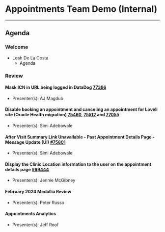 # Appointments Team Demo (Internal) 

---

## Agenda

### Welcome

- Leah De La Costa
  - Agenda

### Review 

#### Mask ICN in URL being logged in DataDog [77386](https://app.zenhub.com/workspaces/appointments-team-603fdef281af6500110a1691/issues/gh/department-of-veterans-affairs/va.gov-team/77386)
  - Presenter(s): AJ Magdub

#### Disable booking an appointment and canceling an appointment for Lovell site (Oracle Health migration) [75460](https://app.zenhub.com/workspaces/appointments-team-603fdef281af6500110a1691/issues/gh/department-of-veterans-affairs/va.gov-team/75460), [75512](https://app.zenhub.com/workspaces/appointments-team-603fdef281af6500110a1691/issues/gh/department-of-veterans-affairs/va.gov-team/75512) and [77055](https://app.zenhub.com/workspaces/appointments-team-603fdef281af6500110a1691/issues/gh/department-of-veterans-affairs/va.gov-team/77055)
  - Presenter(s): Simi Adebowale

#### After Visit Summary Link Unavailable - Past Appointment Details Page - Message Update (UI) [#75801](https://app.zenhub.com/workspaces/appointments-team-603fdef281af6500110a1691/issues/gh/department-of-veterans-affairs/va.gov-team/75801)
  - Presenter(s): Simi Adebowale

#### Display the Clinic Location information to the user on the appointment details page [#69444](https://app.zenhub.com/workspaces/appointments-team-603fdef281af6500110a1691/issues/gh/department-of-veterans-affairs/va.gov-team/69444)
  - Presenter(s): Jennie McGibney

#### February 2024 Medallia Review 
  - Presenter(s): Peter Russo

#### Appointments Analytics 
  - Presenter(s): Jeff Roof
